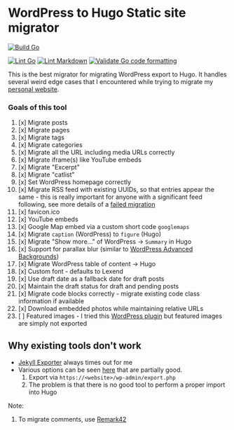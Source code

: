 # WordPress to Hugo Static site migrator

[![Build Go](https://github.com/ashishb/wp2hugo/actions/workflows/build-go.yaml/badge.svg)](https://github.com/ashishb/wp2hugo/actions/workflows/build-go.yaml)

[![Lint Go](https://github.com/ashishb/wp2hugo/actions/workflows/lint-go.yaml/badge.svg)](https://github.com/ashishb/wp2hugo/actions/workflows/lint-go.yaml)
[![Lint Markdown](https://github.com/ashishb/wp2hugo/actions/workflows/lint-markdown.yaml/badge.svg)](https://github.com/ashishb/wp2hugo/actions/workflows/lint-markdown.yaml)
[![Validate Go code formatting](https://github.com/ashishb/wp2hugo/actions/workflows/format-go.yaml/badge.svg)](https://github.com/ashishb/wp2hugo/actions/workflows/format-go.yaml)

This is the best migrator for migrating WordPress export to Hugo.
It handles several weird edge cases that I encountered while trying to migrate my [personal website](https://ashishb.net).

### Goals of this tool

1. [x] Migrate posts
1. [x] Migrate pages
1. [x] Migrate tags
1. [x] Migrate categories
1. [x] Migrate all the URL including media URLs correctly
1. [x] Migrate iframe(s) like YouTube embeds
1. [x] Migrate "Excerpt"
1. [x] Migrate "catlist"
1. [x] Set WordPress homepage correctly
1. [x] Migrate RSS feed with existing UUIDs, so that entries appear the same - this is really important for anyone with a significant feed following, see more details of a [failed migration](https://theorangeone.net/posts/rss-guids/)
1. [x] favicon.ico
1. [x] YouTube embeds
1. [x] Google Map embed via a custom short code `googlemaps`
1. [x] Migrate `caption` (WordPress) to `figure` (Hugo)
1. [x] Migrate "Show more..." of WordPress -> `Summary` in Hugo
1. [x] Support for parallax blur (similar to [WordPress Advanced Backgrounds](https://wordpress.org/plugins/advanced-backgrounds/))
1. [x] Migrate WordPress table of content -> Hugo
1. [x] Custom font - defaults to Lexend
1. [x] Use draft date as a fallback date for draft posts
1. [x] Maintain the draft status for draft and pending posts
1. [x] Migrate code blocks correctly - migrate existing code class information if available
1. [x] Download embedded photos while maintaining relative URLs
1. [ ] Featured images - I tried this [WordPress plugin](https://wordpress.org/plugins/export-media-with-selected-content/) but featured images are simply not exported

## Why existing tools don't work

- [Jekyll Exporter](https://github.com/benbalter/wordpress-to-jekyll-exporter/) always times out for me
- Various options can be seen [here](https://gohugo.io/tools/migrations/) that are partially good.
  1. Export via `https://<website>/wp-admin/export.php`
  1. The problem is that there is no good tool to perform a proper import into Hugo

Note:

1. To migrate comments, use [Remark42](https://remark42.com/docs/backup/migration/)
